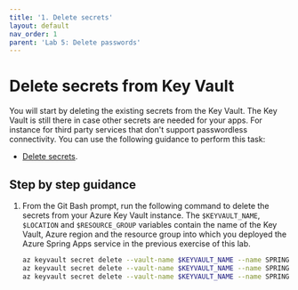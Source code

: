 ```yaml
---
title: '1. Delete secrets'
layout: default
nav_order: 1
parent: 'Lab 5: Delete passwords'
---
```


# Delete secrets from Key Vault

You will start by deleting the existing secrets from the Key Vault. The Key Vault is still there in case other secrets are needed for your apps. For instance for third party services that don't support passwordless connectivity. You can use the following guidance to perform this task:

- [Delete secrets](https://learn.microsoft.com/azure/key-vault/general/key-vault-recovery?tabs=azure-cli#secrets-cli).

## Step by step guidance

1. From the Git Bash prompt, run the following command to delete the secrets from your Azure Key Vault instance. The `$KEYVAULT_NAME`, `$LOCATION` and `$RESOURCE_GROUP` variables contain the name of the Key Vault, Azure region and the resource group into which you deployed the Azure Spring Apps service in the previous exercise of this lab.

   ```bash
   az keyvault secret delete --vault-name $KEYVAULT_NAME --name SPRING-DATASOURCE-URL
   az keyvault secret delete --vault-name $KEYVAULT_NAME --name SPRING-DATASOURCE-USERNAME
   az keyvault secret delete --vault-name $KEYVAULT_NAME --name SPRING-DATASOURCE-PASSWORD
   ```
